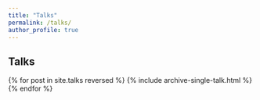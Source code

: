 ```yaml
---
title: "Talks"
permalink: /talks/
author_profile: true
---
```


## Talks

{% for post in site.talks reversed %}
  {% include archive-single-talk.html %}
{% endfor %}
